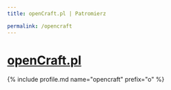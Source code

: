 ```yaml
---
title: openCraft.pl | Patromierz

permalink: /opencraft
---
```


# [openCraft.pl](https://patronite.pl/opencraft)

{% include profile.md name="opencraft" prefix="o" %}
